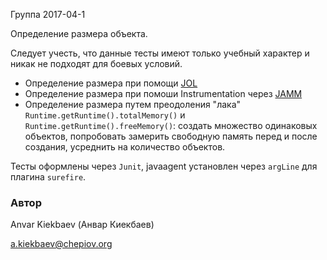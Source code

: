 Группа 2017-04-1

Определение размера объекта.

Следует учесть, что данные тесты имеют только учебный характер
и никак не подходят для боевых условий.

* Определение размера при помощи [JOL](http://openjdk.java.net/projects/code-tools/jol/)
* Определение размера при помоши Instrumentation через [JAMM](https://github.com/jbellis/jamm)
* Определение размера путем преодоления "лака" `Runtime.getRuntime().totalMemory()` и
`Runtime.getRuntime().freeMemory()`: создать множество одинаковых объектов, попробовать замерить 
свободную память перед и после создания, усреднить на количество объектов.


Тесты оформлены через `Junit`, javaagent установлен через `argLine` для плагина `surefire`.

### Автор 
Anvar Kiekbaev (Анвар Киекбаев)

a.kiekbaev@chepiov.org